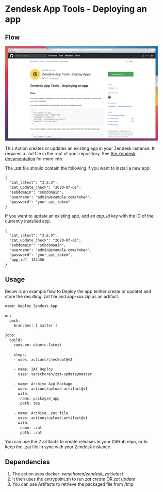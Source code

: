 # Zendesk App Tools - Deploying an app

## Flow

![](screenshot.png)

This Action creates or updates an existing app in your Zendesk instance.
It requires a *.zat* file in the root of your repository. See [the Zendesk documentation](https://developer.zendesk.com/apps/docs/developer-guide/zat) for more info.

The *.zat* file should contain the following if you want to install a new app: 

    {
      "zat_latest": "3.8.0",
      "zat_update_check": "2020-07-01",
      "subdomain": "subdomain",
      "username": "admin@example.com/token",
      "password": "your_api_token"
    }

If you want to update an existing app, add an *app_id* key with the ID of the currently installed app.

    {
      "zat_latest": "3.8.0",
      "zat_update_check": "2020-07-01",
      "subdomain": "subdomaain",
      "username": "admin@example.com/token",
      "password": "your_api_token",
      "app_id": 123456
    }

## Usage
Below is an example flow to Deploy the app (either create or update) and store the resulting .zat file and app-xxx.zip as an artifact.

    name: Deploy Zendesk App

    on:
      push:
        branches: [ master ]

    jobs:
      build:
        runs-on: ubuntu-latest

        steps:
        - uses: actions/checkout@v2

        - name: ZAT Deploy
          uses: verschoren/zat-update@master

        - name: Archive App Package
          uses: actions/upload-artifact@v1
          with:
           name: packaged_app
           path: tmp

        - name: Archive .zat file
          uses: actions/upload-artifact@v1
          with:
           name: .zat
           path: .zat

You can use the 2 artifacts to create releases in your GitHub repo, or to keep the .zat file in sync with your Zendesk instance.

## Dependencies
1. The action uses docker: *verschoren/zendesk_zat:latest*
2. It then uses the entrypoint.sh to run *zat create* OR *zat update*
3. You can use Artifacts to retrieve the packaged file from /tmp 
